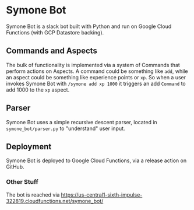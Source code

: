 # Symone Bot

Symone Bot is a slack bot built with Python and run on Google Cloud Functions (with GCP Datastore backing).

## Commands and Aspects

The bulk of functionality is implemented via a system of Commands that perform actions on Aspects. A command could be
something like `add`, while an aspect could be something like experience points or `xp`. So when a user invokes Symone
Bot with `/symone add xp 1000` it triggers an add `Command` to add 1000 to the `xp` aspect.

## Parser

Symone Bot uses a simple recursive descent parser, located in `symone_bot/parser.py` to "understand" user input.

## Deployment

Symone Bot is deployed to Google Cloud Functions, via a release action on GitHub.

### Other Stuff

The bot is reached via https://us-central1-sixth-impulse-322819.cloudfunctions.net/symone_bot/

